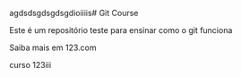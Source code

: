 agdsdsgdsgdsgdioiiiis# Git Course

Este é um repositório teste para ensinar como o git funciona

Saiba mais em 123.com

curso 123iii
